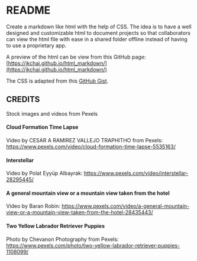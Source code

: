 # README

Create a markdown like html with the help of CSS. The idea is to have a well designed and customizable html to document projects so that collaborators can view the html file with ease in a shared folder offline instead of having to use a proprietary app. 

A preview of the html can be view from this GitHub page: [https://jkchai.github.io/html_markdown/](https://jkchai.github.io/html_markdown/)

The CSS is adapted from this [GitHub Gist](https://gist.github.com/JamesMessinger/5d31c053d0b1d52389eb2723f7550907).

## CREDITS 

Stock images and videos from Pexels

#### Cloud Formation Time Lapse

Video by CESAR A RAMIREZ VALLEJO TRAPHITHO from Pexels: https://www.pexels.com/video/cloud-formation-time-lapse-5535163/

#### Interstellar

Video by Polat Eyyüp Albayrak: https://www.pexels.com/video/interstellar-28295445/

#### A general mountain view or a mountain view taken from the hotel

Video by Baran Robin: https://www.pexels.com/video/a-general-mountain-view-or-a-mountain-view-taken-from-the-hotel-28435443/

#### Two Yellow Labrador Retriever Puppies

Photo by Chevanon Photography from Pexels: https://www.pexels.com/photo/two-yellow-labrador-retriever-puppies-1108099/